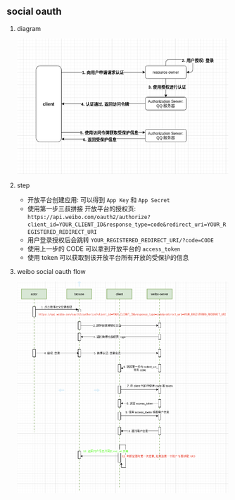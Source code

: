 ## social oauth

1. diagram

   ![avatar](/static/image/oauth/social-oauth-flow.png)

2. step

   - 开放平台创建应用: 可以得到 `App Key` 和 `App Secret`
   - 使用第一步三叔拼接 开放平台的授权页: `https://api.weibo.com/oauth2/authorize?client_id=YOUR_CLIENT_ID&response_type=code&redirect_uri=YOUR_REGISTERED_REDIRECT_URI`
   - 用户登录授权后会跳转 `YOUR_REGISTERED_REDIRECT_URI/?code=CODE`
   - 使用上一步的 CODE 可以拿到开放平台的 `access_token`
   - 使用 token 可以获取到该开放平台所有开放的受保护的信息

3. weibo social oauth flow

   ![avatar](/static/image/oauth/weibo-social-oauth-flow.png)
